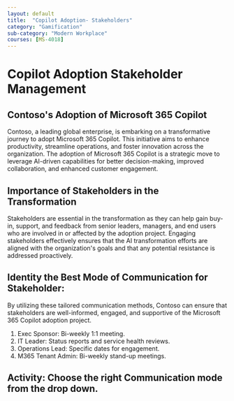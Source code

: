 ```yaml
---
layout: default
title:  "Copilot Adoption- Stakeholders"
category: "Gamification"
sub-category: "Modern Workplace"
courses: [MS-4018]
---
```


# Copilot Adoption Stakeholder Management

## Contoso's Adoption of Microsoft 365 Copilot
Contoso, a leading global enterprise, is embarking on a transformative journey to adopt Microsoft 365 Copilot. This initiative aims to enhance productivity, streamline operations, and foster innovation across the organization. The adoption of Microsoft 365 Copilot is a strategic move to leverage AI-driven capabilities for better decision-making, improved collaboration, and enhanced customer engagement.

## Importance of Stakeholders in the Transformation
Stakeholders are essential in the transformation as they can help gain buy-in, support, and feedback from senior leaders, managers, and end users who are involved in or affected by the adoption project. Engaging stakeholders effectively ensures that the AI transformation efforts are aligned with the organization's goals and that any potential resistance is addressed proactively.

## Identity the Best Mode of Communication for Stakeholder:
By utilizing these tailored communication methods, Contoso can ensure that stakeholders are well-informed, engaged, and supportive of the Microsoft 365 Copilot adoption project.

1.	Exec Sponsor: Bi-weekly 1:1 meeting.
2.	IT Leader: Status reports and service health reviews.
3.	Operations Lead: Specific dates for engagement.
4.	M365 Tenant Admin: Bi-weekly stand-up meetings.

## Activity: Choose the right Communication mode from the drop down.
